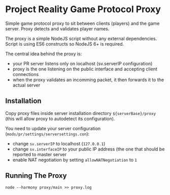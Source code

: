 # Project Reality Game Protocol Proxy

Simple game protocol proxy to sit between clients (players) and the game server. Proxy detects and validates player names.

The proxy is a simple NodeJS script without any external dependencies. Script is using ES6 constructs so NodeJS 6+ is required.

The central idea behind the proxy is:

* your PR server listens only on localhost (sv.serverIP configuration)
* proxy is the one listening on the public interface and accepting client connections
* when the proxy validates an incomming packet, it then forwards it to the actual server

## Installation

Copy proxy files inside server installation directory `${serverBase}/proxy` (this will allow proxy to autodetect its configuration).

You need to update your server configuration (`mods/pr/settings/serversettings.con`):

* change `sv.serverIP` to localhost (`127.0.0.1`)
* change `sv.interfaceIP` to your public IP address (the one that should be reported to master server
* enable NAT negotiation by setting `allowNATNegotiation` to `1`

## Running The Proxy

    node --harmony proxy/main >> proxy.log
